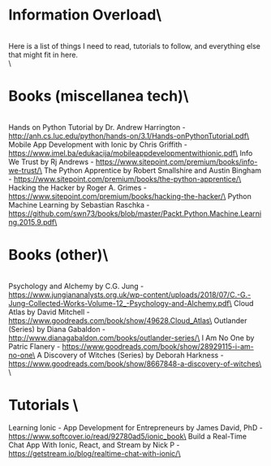 # Information Overload\
\
Here is a list of things I need to read, tutorials to follow, and everything else that might fit in here.\
\
# Books (miscellanea tech)\
\
Hands on Python Tutorial by Dr. Andrew Harrington - http://anh.cs.luc.edu/python/hands-on/3.1/Hands-onPythonTutorial.pdf\
Mobile App Development with Ionic by Chris Griffith - https://www.imel.ba/edukacija/mobileappdevelopmentwithionic.pdf\
Info We Trust by Rj Andrews - https://www.sitepoint.com/premium/books/info-we-trust/\
The Python Apprentice by Robert Smallshire and Austin Bingham - https://www.sitepoint.com/premium/books/the-python-apprentice/\
Hacking the Hacker by Roger A. Grimes - https://www.sitepoint.com/premium/books/hacking-the-hacker/\
Python Machine Learning by Sebastian Raschka - https://github.com/swn73/books/blob/master/Packt.Python.Machine.Learning.2015.9.pdf\

# Books (other)\
\
Psychology and Alchemy by C.G. Jung - https://www.jungiananalysts.org.uk/wp-content/uploads/2018/07/C.-G.-Jung-Collected-Works-Volume-12_-Psychology-and-Alchemy.pdf\
Cloud Atlas by David Mitchell - https://www.goodreads.com/book/show/49628.Cloud_Atlas\
Outlander (Series) by Diana Gabaldon - http://www.dianagabaldon.com/books/outlander-series/\
I Am No One by Patric Flanery - https://www.goodreads.com/book/show/28929115-i-am-no-one\
A Discovery of Witches (Series) by Deborah Harkness - https://www.goodreads.com/book/show/8667848-a-discovery-of-witches\
\
# Tutorials \
Learning Ionic - App Development for Entrepreneurs by James David, PhD - https://www.softcover.io/read/92780ad5/ionic_book\
Build a Real-Time Chat App With Ionic, React, and Stream by Nick P - https://getstream.io/blog/realtime-chat-with-ionic/\
